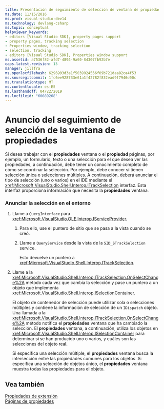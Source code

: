 ```yaml
---
title: Presentación de seguimiento de selección de ventana de propiedad | Documentos de Microsoft
ms.date: 11/15/2016
ms.prod: visual-studio-dev14
ms.technology: devlang-csharp
ms.topic: conceptual
helpviewer_keywords:
- editors [Visual Studio SDK], property pages support
- property pages, tracking selection
- Properties window, tracking selection
- selection, tracking
- editors [Visual Studio SDK], Properties window support
ms.assetid: a7536f82-afd7-4894-9a60-84307fb92b7e
caps.latest.revision: 13
manager: jillfra
ms.openlocfilehash: 6296993d3a1f5039024556f09b721daa82ca4f53
ms.sourcegitcommit: 1fc6ee928733e61a1f42782f832ead9f7946d00c
ms.translationtype: MT
ms.contentlocale: es-ES
ms.lasthandoff: 04/22/2019
ms.locfileid: "60089268"
---
```

# <a name="announcing-property-window-selection-tracking"></a>Anuncio del seguimiento de selección de la ventana de propiedades
Si desea trabajar con el **propiedades** ventana o el **propiedad** páginas, por ejemplo, un formulario, texto o una selección para el que desea ver las propiedades, a continuación, debe tener un conocimiento completo de cómo se coordinar la selección. Por ejemplo, debe conocer si tienen selección única o selecciones múltiples. A continuación, deberá anunciar el tipo de selección (uno o varios) en el IDE mediante el <xref:Microsoft.VisualStudio.Shell.Interop.ITrackSelection> interfaz. Esta interfaz proporciona información que necesita la **propiedades** ventana.  
  
### <a name="to-announce-selection-to-the-environment"></a>Anunciar la selección en el entorno  
  
1. Llame a `QueryInterface` para <xref:Microsoft.VisualStudio.OLE.Interop.IServiceProvider>.  
  
    1. Para ello, use el puntero de sitio que se pasa a la vista cuando se creó.  
  
    2. Llame a `QueryService` desde la vista de la `SID_STrackSelection` service.  
  
         Esto devuelve un puntero a <xref:Microsoft.VisualStudio.Shell.Interop.ITrackSelection>.  
  
2. Llame a la <xref:Microsoft.VisualStudio.Shell.Interop.ITrackSelection.OnSelectChange%2A> método cada vez que cambia la selección y pase un puntero a un objeto que implementa <xref:Microsoft.VisualStudio.Shell.Interop.ISelectionContainer>.  
  
     El objeto de contenedor de selección puede utilizar sola o selecciones múltiples y contiene la información de selección de un `IDispatch` objeto. Una llamada a la <xref:Microsoft.VisualStudio.Shell.Interop.ITrackSelection.OnSelectChange%2A> método notifica el **propiedades** ventana que ha cambiado la selección. El **propiedades** ventana, a continuación, utiliza los objetos en <xref:Microsoft.VisualStudio.Shell.Interop.ISelectionContainer> para determinar si se han producido uno o varios, y cuáles son las selecciones del objeto real.  
  
     Si especifica una selección múltiple, el **propiedades** ventana busca la intersección entre las propiedades comunes para los objetos. Si especifica una selección de objetos único, el **propiedades** ventana muestra todas las propiedades para el objeto.  
  
## <a name="see-also"></a>Vea también  
 [Propiedades de extensión](../extensibility/internals/extending-properties.md)   
 [Páginas de propiedades](../extensibility/internals/property-pages.md)